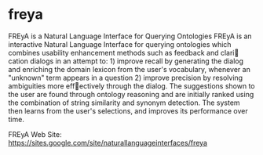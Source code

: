 # freya
FREyA is a Natural Language Interface for Querying Ontologies
FREyA is an interactive Natural Language Interface for querying ontologies which combines usability enhancement methods such as feedback and clari
cation dialogs in an attempt to: 1) improve recall by generating the dialog and enriching the domain lexicon from the user's vocabulary, whenever an "unknown" term appears in a question 2) improve precision by resolving ambiguities more effectively through the dialog. The suggestions shown to the user are
found through ontology reasoning and are initially ranked using the combination of string similarity and synonym detection. The system then learns from the user's selections, and improves its performance over time.

FREyA Web Site:
https://sites.google.com/site/naturallanguageinterfaces/freya